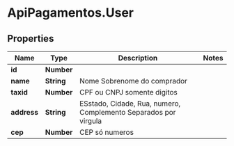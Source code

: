 # ApiPagamentos.User

## Properties
Name | Type | Description | Notes
------------ | ------------- | ------------- | -------------
**id** | **Number** |  | 
**name** | **String** | Nome Sobrenome do comprador | 
**taxid** | **Number** | CPF ou CNPJ somente digitos | 
**address** | **String** | ESstado, Cidade, Rua, numero, Complemento Separados por virgula | 
**cep** | **Number** | CEP só numeros | 


